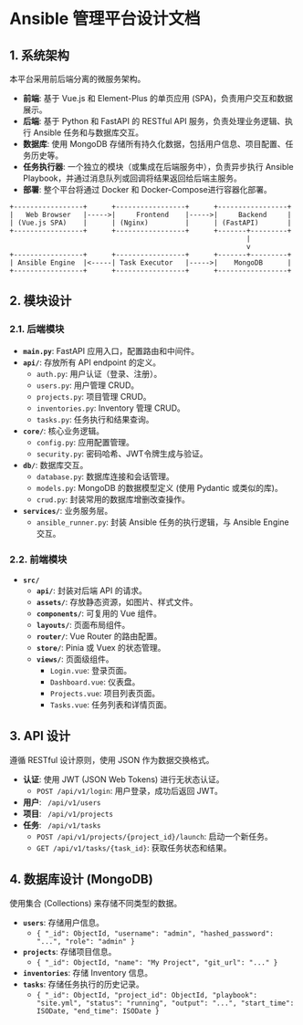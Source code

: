 # Ansible 管理平台设计文档

## 1. 系统架构

本平台采用前后端分离的微服务架构。

-   **前端**: 基于 Vue.js 和 Element-Plus 的单页应用 (SPA)，负责用户交互和数据展示。
-   **后端**: 基于 Python 和 FastAPI 的 RESTful API 服务，负责处理业务逻辑、执行 Ansible 任务和与数据库交互。
-   **数据库**: 使用 MongoDB 存储所有持久化数据，包括用户信息、项目配置、任务历史等。
-   **任务执行器**: 一个独立的模块（或集成在后端服务中），负责异步执行 Ansible Playbook，并通过消息队列或回调将结果返回给后端主服务。
-   **部署**: 整个平台将通过 Docker 和 Docker-Compose进行容器化部署。

```
+-----------------+      +-----------------+      +-----------------+
|   Web Browser   |----->|     Frontend    |----->|     Backend     |
| (Vue.js SPA)    |      | (Nginx)         |      | (FastAPI)       |
+-----------------+      +-----------------+      +-------+---------+
                                                          |
                                                          v
+-----------------+      +-----------------+      +-------+---------+
| Ansible Engine  |<-----| Task Executor   |----->|    MongoDB      |
+-----------------+      +-----------------+      +-----------------+

```

## 2. 模块设计

### 2.1. 后端模块

-   **`main.py`**: FastAPI 应用入口，配置路由和中间件。
-   **`api/`**: 存放所有 API endpoint 的定义。
    -   `auth.py`: 用户认证（登录、注册）。
    -   `users.py`: 用户管理 CRUD。
    -   `projects.py`: 项目管理 CRUD。
    -   `inventories.py`: Inventory 管理 CRUD。
    -   `tasks.py`: 任务执行和结果查询。
-   **`core/`**: 核心业务逻辑。
    -   `config.py`: 应用配置管理。
    -   `security.py`: 密码哈希、JWT令牌生成与验证。
-   **`db/`**: 数据库交互。
    -   `database.py`: 数据库连接和会话管理。
    -   `models.py`: MongoDB 的数据模型定义 (使用 Pydantic 或类似的库)。
    -   `crud.py`: 封装常用的数据库增删改查操作。
-   **`services/`**: 业务服务层。
    -   `ansible_runner.py`: 封装 Ansible 任务的执行逻辑，与 Ansible Engine 交互。

### 2.2. 前端模块

-   **`src/`**
    -   **`api/`**: 封装对后端 API 的请求。
    -   **`assets/`**: 存放静态资源，如图片、样式文件。
    -   **`components/`**: 可复用的 Vue 组件。
    -   **`layouts/`**: 页面布局组件。
    -   **`router/`**: Vue Router 的路由配置。
    -   **`store/`**: Pinia 或 Vuex 的状态管理。
    -   **`views/`**: 页面级组件。
        -   `Login.vue`: 登录页面。
        -   `Dashboard.vue`: 仪表盘。
        -   `Projects.vue`: 项目列表页面。
        -   `Tasks.vue`: 任务列表和详情页面。

## 3. API 设计

遵循 RESTful 设计原则，使用 JSON 作为数据交换格式。

-   **认证**: 使用 JWT (JSON Web Tokens) 进行无状态认证。
    -   `POST /api/v1/login`: 用户登录，成功后返回 JWT。
-   **用户**: ` /api/v1/users`
-   **项目**: ` /api/v1/projects`
-   **任务**: ` /api/v1/tasks`
    -   `POST /api/v1/projects/{project_id}/launch`: 启动一个新任务。
    -   `GET /api/v1/tasks/{task_id}`: 获取任务状态和结果。

## 4. 数据库设计 (MongoDB)

使用集合 (Collections) 来存储不同类型的数据。

-   **`users`**: 存储用户信息。
    -   `{ "_id": ObjectId, "username": "admin", "hashed_password": "...", "role": "admin" }`
-   **`projects`**: 存储项目信息。
    -   `{ "_id": ObjectId, "name": "My Project", "git_url": "..." }`
-   **`inventories`**: 存储 Inventory 信息。
-   **`tasks`**: 存储任务执行的历史记录。
    -   `{ "_id": ObjectId, "project_id": ObjectId, "playbook": "site.yml", "status": "running", "output": "...", "start_time": ISODate, "end_time": ISODate }`